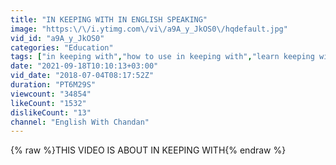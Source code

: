 ```yaml
---
title: "IN KEEPING WITH IN ENGLISH SPEAKING"
image: "https:\/\/i.ytimg.com\/vi\/a9A_y_JkOS0\/hqdefault.jpg"
vid_id: "a9A_y_JkOS0"
categories: "Education"
tags: ["in keeping with","how to use in keeping with","learn keeping with"]
date: "2021-09-18T10:10:13+03:00"
vid_date: "2018-07-04T08:17:52Z"
duration: "PT6M29S"
viewcount: "34854"
likeCount: "1532"
dislikeCount: "13"
channel: "English With Chandan"
---
```

{% raw %}THIS VIDEO IS ABOUT IN KEEPING WITH{% endraw %}
